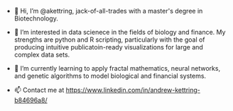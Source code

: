 - 👋 Hi, I’m @akettring, jack-of-all-trades with a master's degree in Biotechnology.

- 👀 I’m interested in data scienece in the fields of biology and finance. My strengths are python and R scripting, particularly with the goal of producing intuitive publicatoin-ready visualizations for large and complex data sets.

- 🌱 I’m currently learning to apply fractal mathematics, neural networks, and genetic algorithms to model biological and financial systems.

- 📫 Contact me at https://www.linkedin.com/in/andrew-kettring-b84696a8/

<!---
akettring/akettring is a ✨ special ✨ repository because its `README.md` (this file) appears on your GitHub profile.
You can click the Preview link to take a look at your changes.
--->
